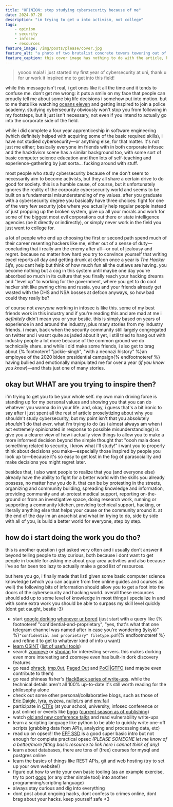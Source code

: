 ```yaml
---
title: "OPINION: stop studying cybersecurity because of me"
date: 2024-07-28
description: "im trying to get u into activism, not college"
tags:
    - opinion
    - security
    - infosec
    - resources
feature_image: /img/posts/please/cover.jpg
feature_alt: "a photo of two brutalist concrete towers towering out of a forest"
feature_caption: this cover image has nothing to do with the article, but i quite like this photo i took
---
```


> yoooo maia! i just started my first year of cybersecurity at uni, thank u for ur work it inspired me to get into this field!

while this message isn't real, i get ones like it all the time and it tends to confuse me. don't get me wrong: it puts a smile on my face that people can proudly tell me about some big life decisions i somehow put into motion. but to me thats like watching [oceans eleven](https://letterboxd.com/nyancrimew/film/oceans-eleven-2001/) and getting inspired to join a police academy. studying cybersecurity obviously won't stop you from following in my footsteps, but it just isn't necessary, not even if you intend to actually go into the corporate side of the field.

while i did complete a four year apprenticeship in software engineering (which definitely helped with acquiring some of the basic required skills), i have not studied cybersecurity—or anything else, for that matter. it's not just me either; basically everyone im friends with in both corporate infosec and the hacktivism scene has a similar background too, with some sort of basic computer science education and then lots of self-teaching and experience-gathering by just sorta... fucking around with stuff.

most people who study cybersecurity because of me don't seem to necessarily aim to become activists, but they all share a certain drive to do good for society. this is a humble cause, of course, but it unfortunately ignores the reality of the corporate cybersecurity world and seems to be built on a fundamental misunderstanding of my values. after you graduate with a cybersecurity degree you basically have three choices: fight for one of the very few security jobs where you actually help regular people instead of just propping up the broken system, give up all your morals and work for some of the biggest most evil corporations out there or state intelligence agencies (be it directly or indirectly), or simply never work in the field you just went to college for. 

a lot of people who end up choosing the first or second path spend much of their career resenting hackers like me, either out of a sense of duty—concluding that i really am the enemy after all—or out of jealousy and regret. because no matter how hard you try to convince yourself that writing excel reports all day and getting drunk at defcon once a year is *The Hacker Life*, you cant help but think of how much fun all the outlaws are having. you become nothing but a cog in this system until maybe one day you're absorbed so much in its culture that you finally reach your hacking dreams and "level up" to working for the government, where you get to do cool hacker shit like pwning china and russia. you and your friends already get wasted with the DHS and NSA bosses at defcon anyways, so how bad could they really be?

of course not *everyone* working in infosec is like this. some of my best friends work in this industry and if you're reading this and are mad at me i *definitely* didn't mean you or your bestie. this is simply based on years of experience in and around the industry, plus many stories from my industry friends. i mean, back when the security community still largely congregated on twitter and i wasnt quite as jaded about it yet, i still tried to hang out with industry people a lot more because of the common ground we do technically share. and while i did make some friends, i also get to brag about {% footnoteref "jackie-singh", "with a neonazi history" %}an employee of the 2020 biden presidential campaign{% endfootnoteref %} having bullied and emotionally manipulated me for over a year (*if you know you know*)—and thats just one of many stories.

## okay but WHAT are you trying to inspire then?

i'm trying to get you to be your whole self. my own main driving force is standing up for my personal values and showing you that you can do whatever you wanna do in your life. and, okay, i guess that's a bit ironic to say after i just spent all the rest of article proselytizing about why you shouldn't study cybersecurity, but my point isn't that you absolutely *shouldn't* do that *ever*. what i'm trying to do (as i almost always am when i act extremely opinionated in response to possible misunderstandings) is give you a clearer view of how i actually view things to allow you to make a more informed decision beyond the simple thought that "oooh maia does something related to security, i know what i'll study!" i want you to properly think about decisions you make—especially those inspired by people you look up to—because it's so easy to get lost in the fog of parasociality and make decisions you might regret later.

besides that, i also want people to realize that you (and everyone else) already have the ability to fight for a better world with the skills you already possess, no matter how you do it. that can be by protesting in the streets, organizing and community building, spreading knowledge and information, providing community and at-protest medical support, reporting on-the-ground or from an investigative space, doing research work, running or supporting a community kitchen, providing technical support, hacking, or literally anything else that helps your cause or the community around it. at the end of the day im an anarchist and what im trying to do, side by side with all of you, is build a better world for everyone, step by step.

## how do i start doing the work you do tho?

this is another question i get asked very often and i usually don't answer it beyond telling people to stay curious, both because i dont want to get people in trouble for asking me about gray-area activities and also because i've so far been too lazy to actually make a good list of resources.

but here you go, i finally made that list! given some basic computer science knowledge (which you can acquire from free online guides and courses as well) the following bits of information should allow you to get a foot into the doors of the cybersecurity and hacking world. overall these resources should add up to some level of knowledge in most things i specialize in and with some extra work you should be able to surpass my skill level quickly (dont get caught, bestie :3)

* start [google dorking](https://en.wikipedia.org/wiki/Google_hacking) [whenever ur bored](https://twitter.com/the_dork_web) (just start with a query like {% footnoteref "confidential-and-proprietary", "yes, that's what that one telegram channel was named after in case you're wondering (iykyk)" %}`"confidential and proprietary" filetype:pdf`{% endfootnoteref %} and refine it to get to whatever kind of info u want)
* [learn OSINT](https://www.bellingcat.com/resources/2021/11/09/first-steps-to-getting-started-in-open-source-research/) ([list of useful tools](https://docs.google.com/spreadsheets/d/18rtqh8EG2q1xBo2cLNyhIDuK9jrPGwYr9DI2UncoqJQ/edit))
* search [zoomeye](https://zoomeye.hk) or [shodan](https://shodan.io) for interesting servers. this makes dorking even more interesting and zoomeye even has built-in dork discovery features
* go read [phrack](http://phrack.org), [tmp.0ut](https://tmpout.sh/), [Paged Out](https://pagedout.institute/) and [PoC||GTFO](https://www.alchemistowl.org/pocorgtfo/) (and maybe even contribute to them)
* go read phineas fisher's [HackBack series of write-ups](https://theanarchistlibrary.org/category/author/phineas-fisher). while the technical details aren't all 100% up-to-date it's still worth reading for the philosophy alone
* check out some other personal/collaborative blogs, such as those of [Eric Daigle](https://www.ericdaigle.ca/), [lyra](https://lyra.horse/blog/), [xyzeva](https://kibty.town/blog), [nullpt.rs](https://www.nullpt.rs/) and [env.fail](https://env.fail/)
* participate in [CTFs](https://en.wikipedia.org/wiki/Capture_the_flag_(cybersecurity)) (at your school, university, infosec conference or just online) or events like [bggp](https://binary.golf/) ([current season as of publishing](https://binary.golf/5/))
* watch [old and new conference talks](https://vimeo.com/38329327) and read vulnerability write-ups
* learn a scripting language like python to be able to quickly write one-off scripts (grabbing data from APIs, analyzing and processing data, etc)
* read up on opsec!! the [EFF SSD](https://ssd.eff.org/) is a good super basic intro but not enough for complete practical opsec *(PLEASE SOMEONE let me know of a better/more fitting basic resource to link here i cannot think of any)*
* learn about databases, there are tons of (free) courses for mysql and postgres online
* learn the basics of things like REST APIs, git and web hosting (try to set up your own website!)
* figure out how to write your own basic tooling (as an example exercise, try to port [goop](https://github.com/nyancrimew/goop) (or any other simple tool) into another programming/scripting language)
* always stay curious and dig into everything
* dont post about ongoing hacks, dont confess to crimes online, dont brag about your hacks. keep yourself safe <3